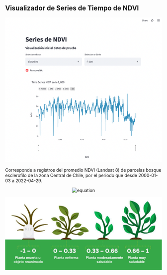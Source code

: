 ## Visualizador de Series de Tiempo de NDVI

![](images/app_img.png)

Corresponde a registros del promedio NDVI (Landsat 8) de parcelas bosque esclerofilo de la zona Central de Chile, por el periodo que desde 2000-01-03 a 2022-04-29.

<center>

![equation](http://latex.codecogs.com/gif.latex?{NDVI=\frac{NIR-RED}{NIR+RED}#gh-dark-mode-only)

</center>


![](images/descp_ndvi.jpeg)
